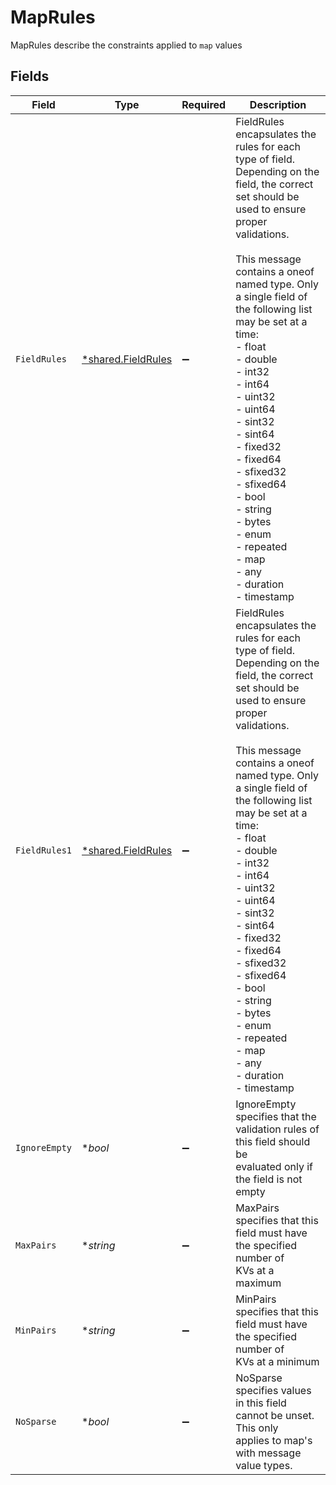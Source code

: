 # MapRules

MapRules describe the constraints applied to `map` values


## Fields

| Field                                                                                                                                                                                                                                                                                                                                                                                                                                                                                             | Type                                                                                                                                                                                                                                                                                                                                                                                                                                                                                              | Required                                                                                                                                                                                                                                                                                                                                                                                                                                                                                          | Description                                                                                                                                                                                                                                                                                                                                                                                                                                                                                       |
| ------------------------------------------------------------------------------------------------------------------------------------------------------------------------------------------------------------------------------------------------------------------------------------------------------------------------------------------------------------------------------------------------------------------------------------------------------------------------------------------------- | ------------------------------------------------------------------------------------------------------------------------------------------------------------------------------------------------------------------------------------------------------------------------------------------------------------------------------------------------------------------------------------------------------------------------------------------------------------------------------------------------- | ------------------------------------------------------------------------------------------------------------------------------------------------------------------------------------------------------------------------------------------------------------------------------------------------------------------------------------------------------------------------------------------------------------------------------------------------------------------------------------------------- | ------------------------------------------------------------------------------------------------------------------------------------------------------------------------------------------------------------------------------------------------------------------------------------------------------------------------------------------------------------------------------------------------------------------------------------------------------------------------------------------------- |
| `FieldRules`                                                                                                                                                                                                                                                                                                                                                                                                                                                                                      | [*shared.FieldRules](../../../pkg/models/shared/fieldrules.md)                                                                                                                                                                                                                                                                                                                                                                                                                                    | :heavy_minus_sign:                                                                                                                                                                                                                                                                                                                                                                                                                                                                                | FieldRules encapsulates the rules for each type of field. Depending on the<br/> field, the correct set should be used to ensure proper validations.<br/><br/>This message contains a oneof named type. Only a single field of the following list may be set at a time:<br/>  - float<br/>  - double<br/>  - int32<br/>  - int64<br/>  - uint32<br/>  - uint64<br/>  - sint32<br/>  - sint64<br/>  - fixed32<br/>  - fixed64<br/>  - sfixed32<br/>  - sfixed64<br/>  - bool<br/>  - string<br/>  - bytes<br/>  - enum<br/>  - repeated<br/>  - map<br/>  - any<br/>  - duration<br/>  - timestamp<br/> |
| `FieldRules1`                                                                                                                                                                                                                                                                                                                                                                                                                                                                                     | [*shared.FieldRules](../../../pkg/models/shared/fieldrules.md)                                                                                                                                                                                                                                                                                                                                                                                                                                    | :heavy_minus_sign:                                                                                                                                                                                                                                                                                                                                                                                                                                                                                | FieldRules encapsulates the rules for each type of field. Depending on the<br/> field, the correct set should be used to ensure proper validations.<br/><br/>This message contains a oneof named type. Only a single field of the following list may be set at a time:<br/>  - float<br/>  - double<br/>  - int32<br/>  - int64<br/>  - uint32<br/>  - uint64<br/>  - sint32<br/>  - sint64<br/>  - fixed32<br/>  - fixed64<br/>  - sfixed32<br/>  - sfixed64<br/>  - bool<br/>  - string<br/>  - bytes<br/>  - enum<br/>  - repeated<br/>  - map<br/>  - any<br/>  - duration<br/>  - timestamp<br/> |
| `IgnoreEmpty`                                                                                                                                                                                                                                                                                                                                                                                                                                                                                     | **bool*                                                                                                                                                                                                                                                                                                                                                                                                                                                                                           | :heavy_minus_sign:                                                                                                                                                                                                                                                                                                                                                                                                                                                                                | IgnoreEmpty specifies that the validation rules of this field should be<br/> evaluated only if the field is not empty                                                                                                                                                                                                                                                                                                                                                                             |
| `MaxPairs`                                                                                                                                                                                                                                                                                                                                                                                                                                                                                        | **string*                                                                                                                                                                                                                                                                                                                                                                                                                                                                                         | :heavy_minus_sign:                                                                                                                                                                                                                                                                                                                                                                                                                                                                                | MaxPairs specifies that this field must have the specified number of<br/> KVs at a maximum                                                                                                                                                                                                                                                                                                                                                                                                        |
| `MinPairs`                                                                                                                                                                                                                                                                                                                                                                                                                                                                                        | **string*                                                                                                                                                                                                                                                                                                                                                                                                                                                                                         | :heavy_minus_sign:                                                                                                                                                                                                                                                                                                                                                                                                                                                                                | MinPairs specifies that this field must have the specified number of<br/> KVs at a minimum                                                                                                                                                                                                                                                                                                                                                                                                        |
| `NoSparse`                                                                                                                                                                                                                                                                                                                                                                                                                                                                                        | **bool*                                                                                                                                                                                                                                                                                                                                                                                                                                                                                           | :heavy_minus_sign:                                                                                                                                                                                                                                                                                                                                                                                                                                                                                | NoSparse specifies values in this field cannot be unset. This only<br/> applies to map's with message value types.                                                                                                                                                                                                                                                                                                                                                                                |